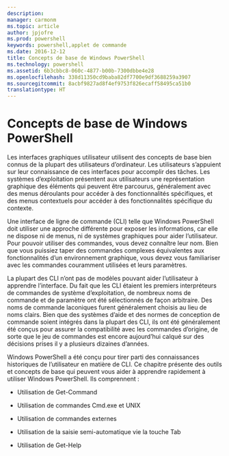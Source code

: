 ```yaml
---
description: 
manager: carmonm
ms.topic: article
author: jpjofre
ms.prod: powershell
keywords: powershell,applet de commande
ms.date: 2016-12-12
title: Concepts de base de Windows PowerShell
ms.technology: powershell
ms.assetid: 6b3cbbc8-060c-4877-b00b-7300dbbe4e28
ms.openlocfilehash: 338d11350cd9baba82df7700e9df3688259a3907
ms.sourcegitcommit: 8acbf9827ad8f4ef9753f826ecaff58495ca51b0
translationtype: HT
---
```

# <a name="windows-powershell-basics"></a>Concepts de base de Windows PowerShell
Les interfaces graphiques utilisateur utilisent des concepts de base bien connus de la plupart des utilisateurs d’ordinateur. Les utilisateurs s’appuient sur leur connaissance de ces interfaces pour accomplir des tâches. Les systèmes d’exploitation présentent aux utilisateurs une représentation graphique des éléments qui peuvent être parcourus, généralement avec des menus déroulants pour accéder à des fonctionnalités spécifiques, et des menus contextuels pour accéder à des fonctionnalités spécifique du contexte.

Une interface de ligne de commande (CLI) telle que Windows PowerShell doit utiliser une approche différente pour exposer les informations, car elle ne dispose ni de menus, ni de systèmes graphiques pour aider l’utilisateur. Pour pouvoir utiliser des commandes, vous devez connaître leur nom. Bien que vous puissiez taper des commandes complexes équivalentes aux fonctionnalités d’un environnement graphique, vous devez vous familiariser avec les commandes couramment utilisées et leurs paramètres.

La plupart des CLI n’ont pas de modèles pouvant aider l’utilisateur à apprendre l’interface. Du fait que les CLI étaient les premiers interpréteurs de commandes de système d’exploitation, de nombreux noms de commande et de paramètre ont été sélectionnés de façon arbitraire. Des noms de commande laconiques furent généralement choisis au lieu de noms clairs. Bien que des systèmes d’aide et des normes de conception de commande soient intégrés dans la plupart des CLI, ils ont été généralement été conçus pour assurer la compatibilité avec les commandes d’origine, de sorte que le jeu de commandes est encore aujourd’hui calqué sur des décisions prises il y a plusieurs dizaines d’années.

Windows PowerShell a été conçu pour tirer parti des connaissances historiques de l’utilisateur en matière de CLI. Ce chapitre présente des outils et concepts de base qui peuvent vous aider à apprendre rapidement à utiliser Windows PowerShell. Ils comprennent :

-   Utilisation de Get-Command

-   Utilisation de commandes Cmd.exe et UNIX

-   Utilisation de commandes externes

-   Utilisation de la saisie semi-automatique vie la touche Tab

-   Utilisation de Get-Help

